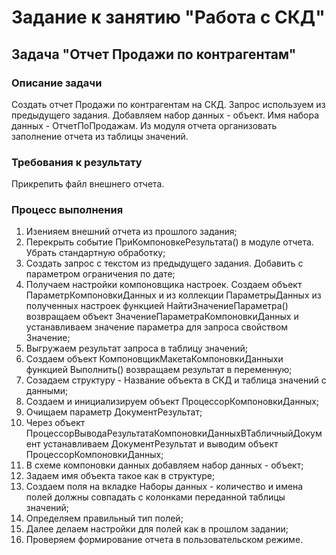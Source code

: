 # Задание к занятию "Работа с СКД"

## Задача "Отчет Продажи по контрагентам"

### Описание задачи

Создать отчет Продажи по контрагентам на СКД. Запрос используем из предыдущего задания. Добавляем набор данных - объект. Имя набора данных - ОтчетПоПродажам.
Из модуля отчета организовать заполнение отчета из таблицы значений.

### Требования к результату

Прикрепить файл внешнего отчета.


### Процесс выполнения

1. Изенияем внешний отчета из прошлого задания;
2. Перекрыть событие ПриКомпоновкеРезультата() в модуле отчета. Убрать стандартную обработку;
3. Создать запрос с текстом из предыдущего задания. Добавить с параметром ограничения по дате;
3. Получаем настройки компоновщика настроек. Создаем объект ПараметрКомпоновкиДанных и из коллекции ПараметрыДанных 
   из полученных настроек функцией НайтиЗначениеПараметра() возвращаем объект ЗначениеПараметраКомпоновкиДанных и устанавливаем значение параметра для запроса 
   свойством Значение;
4. Выгружаем результат запроса в таблицу значений;   
4. Создаем объект КомпоновщикМакетаКомпоновкиДанныхи функцией Выполнить() возвращаем результат в переменную;
5. Созадаем структуру - Название объекта в СКД и таблица значений с данными;
6. Создаем и инициализируем объект ПроцессорКомпоновкиДанных;
7. Очищаем параметр ДокументРезультат;
8. Через объект ПроцессорВыводаРезультатаКомпоновкиДанныхВТабличныйДокумент устанавливаем ДокументРезультат и выводим объект ПроцессорКомпоновкиДанных;
9. В схеме компоновки данных добавляем набор данных - объект;
10. Задаем имя объекта такое как в структуре;
11. Создаем поля на вкладке Наборы данных - количество и имена полей должны совпадать с колонками переданной таблицы значений;
12. Определяем правильный тип полей; 
13. Далее делаем настройки для полей как в прошлом задании;
14. Проверяем формирование отчета в пользовательском режиме.

